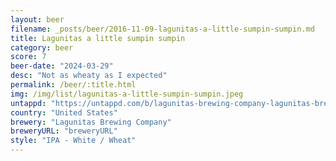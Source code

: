 ```yaml
---
layout: beer
filename: _posts/beer/2016-11-09-lagunitas-a-little-sumpin-sumpin.md
title: Lagunitas a little sumpin sumpin
category: beer
score: 7
beer-date: "2024-03-29"
desc: "Not as wheaty as I expected"
permalink: /beer/:title.html
img: /img/list/lagunitas-a-little-sumpin-sumpin.jpeg
untappd: "https://untappd.com/b/lagunitas-brewing-company-lagunitas-brewing-company-a-little-sumpin-sumpin-ale/25796"
country: "United States"
brewery: "Lagunitas Brewing Company"
breweryURL: "breweryURL"
style: "IPA - White / Wheat"
---
```

